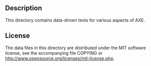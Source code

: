 Description
------------

This directory contains data-driven tests for various aspects of AXE.

License
--------

The data files in this directory are distributed under the MIT software
license, see the accompanying file COPYING or
http://www.opensource.org/licenses/mit-license.php.

